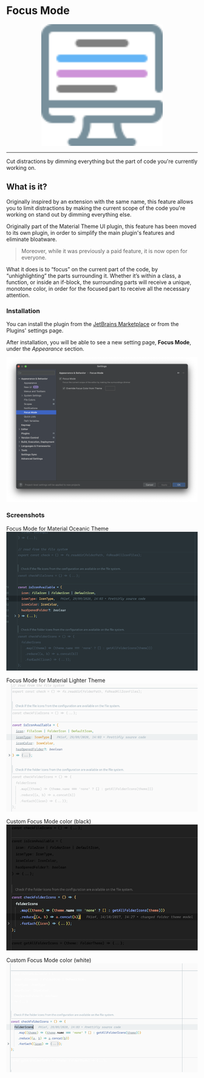 # Focus Mode

<div align="center">
  <a href="https://www.material-theme.com">
<img src="./logo.svg" width="320" height="320" alt="logo"></img>
</a>
</div>

-----

<!-- Plugin description -->
Cut distractions by dimming everything but the part of code you're currently working on.

## What is it?

Originally inspired by an extension with the same name, this feature allows you to limit distractions by making the
current scope of the code you're working on stand out by dimming everything else.

Originally part of the Material Theme UI plugin, this feature has been moved to its own plugin, in order to simplify
the main plugin's features and eliminate bloatware.

> Moreover, while it was previously a paid feature, it is now open for everyone.

What it does is to “focus” on the current part of the code, by “unhighlighting” the parts surrounding it.
Whether it’s within a class, a function, or inside an if-block, the surrounding parts will receive a unique,
monotone color, in order for the focused part to receive all the necessary attention.

### Installation

You can install the plugin from the [JetBrains Marketplace](https://plugins.jetbrains.com/plugin/12861-focus-mode) or
from the Plugins' settings page.

After installation, you will be able to see a new setting page, **Focus Mode**, under the _Appearance_ section.

![settings.png](./docs/settings.png)

### Screenshots

Focus Mode for Material Oceanic Theme
![focusModeOceanic.png](./docs/focusModeOceanic.png)

Focus Mode for Material Lighter Theme
![focusModeLighter.png](./docs/focusModeLighter.png)

Custom Focus Mode color (black)
![customFocusColor.png](./docs/customFocusColor.png)

Custom Focus Mode color (white)
![customFocusColorWhite.png](./docs/customFocusColorWhite.png)
<!-- Plugin description end -->

